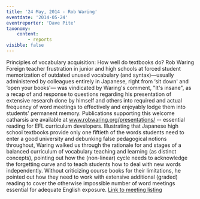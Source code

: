 ```yaml
---
title: '24 May, 2014 - Rob Waring'
eventdate: '2014-05-24'
eventreporter: 'Dave Pite'
taxonomy:
    content:
        - reports
visible: false
---
```


Principles of vocabulary acquisition: How well do textbooks do?
Rob Waring
Foreign teacher frustration in junior and high schools at forced student memorization of outdated unused vocabulary (and syntax)—usually administered by colleagues entirely in Japanese, right from ‘sit down' and ‘open your books'— was vindicated by Waring's comment, "It's insane", as a recap of and response to questions regarding his presentation of extensive research done by himself and others into required and actual frequency of word meetings to effectively and enjoyably lodge them into students' permanent memory.  Publications supporting this welcome catharsis are available at www.robwaring.org/presentations/ -- essential reading for EFL curriculum developers.
Illustrating that Japanese high school textbooks provide only one fiftieth of the words students need to enter a good university and debunking false pedagogical notions throughout, Waring walked us through the rationale for and stages of a balanced curriculum of vocabulary teaching and learning (as distinct concepts), pointing out how the (non-linear) cycle needs to acknowledge the forgetting curve and to teach students how to deal with new words independently.  Without criticizing course books for their limitations, he pointed out how they need to work with extensive additional (graded) reading to cover the otherwise impossible number of word meetings essential for adequate English exposure.
<a href="../schedule/2014/may/24">Link to meeting listing</a>
